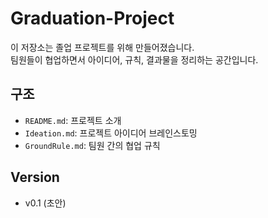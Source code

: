 # Graduation-Project

이 저장소는 졸업 프로젝트를 위해 만들어졌습니다.  
팀원들이 협업하면서 아이디어, 규칙, 결과물을 정리하는 공간입니다.

## 구조
- `README.md`: 프로젝트 소개
- `Ideation.md`: 프로젝트 아이디어 브레인스토밍
- `GroundRule.md`: 팀원 간의 협업 규칙

## Version
- v0.1 (초안)
